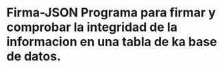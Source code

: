 # Firma-JSON Programa para firmar y comprobar la integridad de la informacion en una tabla de ka base de datos.

